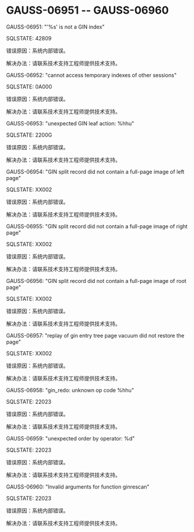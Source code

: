 # GAUSS-06951 -- GAUSS-06960<a name="ZH-CN_TOPIC_0302073485"></a>

GAUSS-06951: "'%s' is not a GIN index"

SQLSTATE: 42809

错误原因：系统内部错误。

解决办法：请联系技术支持工程师提供技术支持。

GAUSS-06952: "cannot access temporary indexes of other sessions"

SQLSTATE: 0A000

错误原因：系统内部错误。

解决办法：请联系技术支持工程师提供技术支持。

GAUSS-06953: "unexpected GIN leaf action: %hhu"

SQLSTATE: 2200G

错误原因：系统内部错误。

解决办法：请联系技术支持工程师提供技术支持。

GAUSS-06954: "GIN split record did not contain a full-page image of left page"

SQLSTATE: XX002

错误原因：系统内部错误。

解决办法：请联系技术支持工程师提供技术支持。

GAUSS-06955: "GIN split record did not contain a full-page image of right page"

SQLSTATE: XX002

错误原因：系统内部错误。

解决办法：请联系技术支持工程师提供技术支持。

GAUSS-06956: "GIN split record did not contain a full-page image of root page"

SQLSTATE: XX002

错误原因：系统内部错误。

解决办法：请联系技术支持工程师提供技术支持。

GAUSS-06957: "replay of gin entry tree page vacuum did not restore the page"

SQLSTATE: XX002

错误原因：系统内部错误。

解决办法：请联系技术支持工程师提供技术支持。

GAUSS-06958: "gin\_redo: unknown op code %hhu"

SQLSTATE: 22023

错误原因：系统内部错误。

解决办法：请联系技术支持工程师提供技术支持。

GAUSS-06959: "unexpected order by operator: %d"

SQLSTATE: 22023

错误原因：系统内部错误。

解决办法：请联系技术支持工程师提供技术支持。

GAUSS-06960: "Invalid arguments for function ginrescan"

SQLSTATE: 22023

错误原因：系统内部错误。

解决办法：请联系技术支持工程师提供技术支持。

